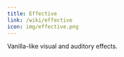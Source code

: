 ```yaml
---
title: Effective
link: /wiki/effective
icon: img/effective.png
---
```


Vanilla-like visual and auditory effects.
